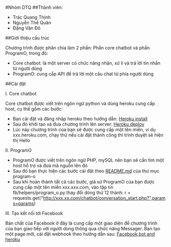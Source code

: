 ﻿#Nhóm DTQ
##Thành viên:
- Trác Quang Thịnh
- Nguyễn Thế Quân
- Đặng Văn Đô

##Giới thiệu cấu trúc

Chương trình được phân chia làm 2 phần: Phần core chatbot và phần ProgramO, trong đó:
- Core chatbot: là một server có chức năng nhận, xử lí và trả lời tin nhắn từ người dùng
- ProgramO: cung cấp API để trả lời một câu chat từ phía người dùng

##Cài đặt


I. Core chatbot

Core chatbot được viết trên ngôn ngữ python và dùng heroku cung cấp host, cụ thể gồm các bước:
- Bạn cài đặt và đăng nhập heroku theo hướng dẫn: [Heroku install](https://devcenter.heroku.com/articles/getting-started-with-python#introduction)
- Sau đó khởi tạo và đưa chương trình lên server: [Heroku deploy](https://devcenter.heroku.com/articles/getting-started-with-python#deploy-the-app)
- Lúc này chương trình của bạn sẽ được cung cấp một tên miền, ví dụ xxx.heroku.com, chạy thử nếu cài đặt thành công thì trình duyệt sẽ hiện thị Hello

II. ProgramO

- ProgramO được viết trên ngôn ngữ PHP, mySQL nên bạn sẽ cần tìm một host hỗ trợ và đưa mã nguồn lên đó
- Sau đó bạn thực hiện các bước cài đặt theo [README.md](/program-o/) của thư mục program-o
- Sau khi hoàn thành tất cả các bước, giả sử ProgramO của bạn được cung cấp một tên miền xxx.xxx.com, vào tập tin fb/helpers/program_o.py thay đổi dòng thứ 12 thành: 
r = requests.get("http://xxx.xx.com/chatbot/conversation_start.php?",params=params)

III. Tạo kết nối tới Facebook

Bản chất của Facebook ở đây là cung cấp một giao diện để chương trình của bạn giao tiếp với người dùng thông qua chức năng Messager. Bạn tạo một page mới, cài đặt webhook theo hướng dẫn sau: [Facebook bot and heroku](https://blog.hartleybrody.com/fb-messenger-bot/)


